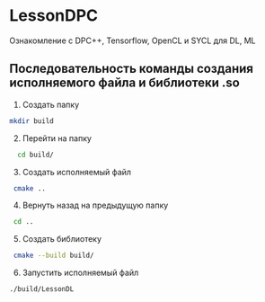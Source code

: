 # LessonDPC

Ознакомление с DPC++, Tensorflow, OpenCL и SYCL для DL, ML

## Последовательность команды создания исполняемого файла и библиотеки .so

1. Создать папку
```bash
mkdir build
```
2. Перейти на папку
```bash
  cd build/
 ```
3. Создать исполняемый файл
```bash
 cmake ..
 ```
4. Вернуть назад на предыдущую папку
```bash
 cd ..
 ```
5. Создать библиотеку
```bash
 cmake --build build/
 ```
6. Запустить исполняемый файл
``` bash
./build/LessonDL
```